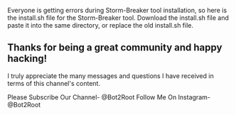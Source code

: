 Everyone is getting errors during Storm-Breaker tool installation, so here is the install.sh file for the Storm-Breaker tool.
Download the install.sh file and paste it into the same directory, or replace the old install.sh file.

Thanks for being a great community and happy hacking!
-------------------------------------------------------

I truly appreciate  the many messages and questions I have received in terms of this channel's content.

Please Subscribe Our Channel-   @Bot2Root 
Follow  Me On Instagram- @Bot2Root
